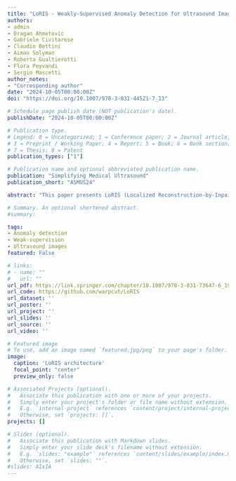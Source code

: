 ```yaml
---
title: "LoRIS - Weakly-Supervised Anomaly Detection for Ultrasound Images"
authors:
- admin
- Dragan Ahmetovic
- Gabriele Civitarese
- Claudio Bettini
- Aiman Solyman
- Roberta Gualtierotti
- Flora Peyvandi
- Sergio Mascetti
author_notes:
- "Corresponding author"
date: "2024-10-05T00:00:00Z"
doi: "https://doi.org/10.1007/978-3-031-44521-7_13"

# Schedule page publish date (NOT publication's date).
publishDate: "2024-10-05T00:00:00Z"

# Publication type.
# Legend: 0 = Uncategorized; 1 = Conference paper; 2 = Journal article;
# 3 = Preprint / Working Paper; 4 = Report; 5 = Book; 6 = Book section;
# 7 = Thesis; 8 = Patent
publication_types: ["1"]

# Publication name and optional abbreviated publication name.
publication: "Simplifying Medical Ultrasound"
publication_short: "ASMUS24"

abstract: "This paper presents LoRIS (Localized Reconstruction-by-Inpainting with Single-mask), a novel weakly-supervised anomaly detection technique designed to identify knee joint recess distension in musculoskeletal ultrasound images, which are noisy and unbalanced (as distended cases are rarer). In this context, supervised techniques require a high number of annotated images of both classes (distended and non-distended). On the other hand, we show that existing unsupervised anomaly detection techniques, which can be trained with images from a single class, are ineffective and often unable to correctly localize the anomaly. To overcome these issues, LoRIS is trained with nondistended images only and uses the recess bounding box as location prior to guide the reconstruction. Experimental results show that LoRIS outperforms state-of-the-art unsupervised anomaly detection techniques. When compared to a state-of-the-art fully supervised solution, LoRIS presents similar performance but has two key advantages: during training it requires images from a single class only, and it also outputs the recess segmentation, without the need for segmentation annotations."

# Summary. An optional shortened abstract.
#summary: 

tags:
- Anomaly detection
- Weak-supervision
- Ultrasound images
featured: False

# links:
# - name: ""
#   url: ""
url_pdf: https://link.springer.com/chapter/10.1007/978-3-031-73647-6_19
url_code: https://github.com/warpcut/LoRIS
url_dataset: ''
url_poster: ''
url_project: ''
url_slides: ''
url_source: ''
url_video: ''

# Featured image
# To use, add an image named `featured.jpg/png` to your page's folder. 
image:
  caption: 'LoRIS architecture'
  focal_point: "center"
  preview_only: false

# Associated Projects (optional).
#   Associate this publication with one or more of your projects.
#   Simply enter your project's folder or file name without extension.
#   E.g. `internal-project` references `content/project/internal-project/index.md`.
#   Otherwise, set `projects: []`.
projects: []

# Slides (optional).
#   Associate this publication with Markdown slides.
#   Simply enter your slide deck's filename without extension.
#   E.g. `slides: "example"` references `content/slides/example/index.md`.
#   Otherwise, set `slides: ""`.
#slides: AIxIA
---
```

